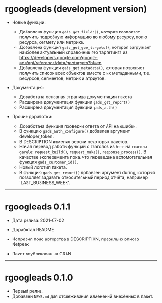 # rgoogleads (development version)

* Новые функции:
    * Добавлена функция `gads_get_fields()`, которая позволяет получить подробную информацию по любому ресурсу, полю ресурса, сегмету или метрике.
    * Добавлена функция `gads_get_geo_targets()`, которая загружает наиболее актуальный справочник гео таргетинга из https://developers.google.com/google-ads/api/reference/data/geotargets?hl=en.
    * Добавлена функция `gads_get_metadata()`, которая позволяет получить список всех объектов вместе с их метаданными, т.е. ресурсов, сегментов, метрик и атриутов.
    
* Документация:
    * Доработана основная страница документации пакета
    * Расширена документация функции `gads_get_report()`
    * Расширена документация функции `gads_auth()`

* Прочие доработки:
    * Доработана функция проверки ответа от API на ошибки.
    * В функцию `gads_auth_configure()` добавлен аргумент developer_token.
    * В DESCRIPTION изменил версии некоторых пакетов.
    * Начал перевод работы функций с глаголов из `httr` на `глаголы gargle`: `request_build()`, `request_make()`, `response_process()`. В качестве эксперемента пока, что переведена вспомогательная функция `gads_customer_id()`.
    * Новый логотип пакета.
    * В функцию `gads_get_report()` добавлен аргумент during, который позволяет задавать относительный период отчёта, например 'LAST_BUSINESS_WEEK'.

---
# rgoogleads 0.1.1

* Дата релиза: 2021-07-02

* Доработал README
* Исправил поле авторства в DESCRIPTION, правильно вписав Netpeak
* Пакет опубликован на CRAN

---
# rgoogleads 0.1.0

* Первый релиз.
* Добавлен `NEWS.md` для отслеживания изменений внесённых в пакет.
